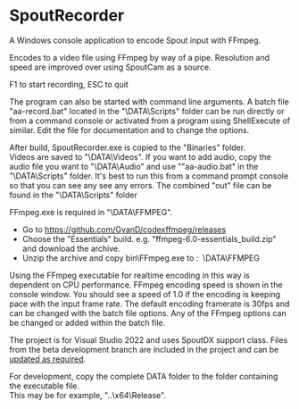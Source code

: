 # SpoutRecorder

A Windows console application to encode Spout input with FFmpeg.

Encodes to a video file using FFmpeg by way of a pipe.
Resolution and speed are improved over using SpoutCam as a source.

  F1 to start recording, ESC to quit

The program can also be started with command line arguments.
A batch file "aa-record.bat" located in the "\DATA\Scripts" folder can be
run directly or from a command console or activated from a program
using ShellExecute of similar. Edit the file for documentation
and to change the options.

After build, SpoutRecorder.exe is copied to the "Binaries" folder.\
Videos are saved to "\DATA\Videos". If you want to add audio, copy the audio file you want
to "\DATA\Audio" and use ""aa-audio.bat" in the "\DATA\Scripts" folder.
It's best to run this from a command prompt console so that you can see any see any errors.
The combined "out" file can be found in the "\DATA\Scripts" folder

FFmpeg.exe is required in "\DATA\FFMPEG".

* Go to https://github.com/GyanD/codexffmpeg/releases
* Choose the "Essentials" build. e.g. "ffmpeg-6.0-essentials_build.zip" and download the archive.
* Unzip the archive and copy bin\FFmpeg.exe to : &nbsp;\DATA\FFMPEG

Using the FFmpeg executable for realtime encoding in this way is dependent on
CPU performance. FFmpeg encoding speed is shown in the console window. You should see a speed
of 1.0 if the encoding is keeping pace with the input frame rate. The default encoding framerate
is 30fps and can be changed with the batch file options. Any of the FFmpeg options can be changed
or added within the batch file.

The project is for Visual Studio 2022 and uses SpoutDX support class. Files from the beta development branch
are included in the project and can be [updated as required](https://github.com/leadedge/Spout2).

For development, copy the complete DATA folder to the folder containing the executable file.\
This may be for example, "..\x64\Release".
